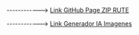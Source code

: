 ------------> [Link GitHub Page ZIP RUTE](https://download-directory.github.io/)

------------> [Link Generador IA Imagenes](https://raphael.app/es)
